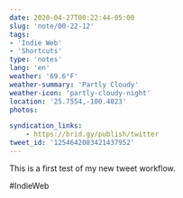 ```yaml
---
date: 2020-04-27T00:22:44-05:00
slug: 'note/00-22-12'
tags:
- 'Indie Web'
- 'Shortcuts'
type: 'notes'
lang: 'en'
weather: '69.6°F'
weather-summary: 'Partly Cloudy'
weather-icon: 'partly-cloudy-night'
location: '25.7554,-100.4023'
photos:

syndication_links:
    - https://brid.gy/publish/twitter
tweet_id: '1254642083421437952'
---
```

This is a first test of my new tweet workflow.

#IndieWeb
 